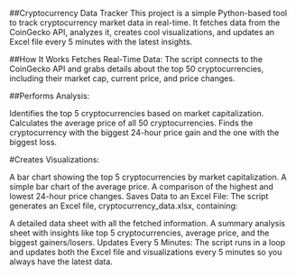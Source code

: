 ##Cryptocurrency Data Tracker
This project is a simple Python-based tool to track cryptocurrency market data in real-time. It fetches data from the CoinGecko API, analyzes it, creates cool visualizations, and updates an Excel file every 5 minutes with the latest insights.

##How It Works
Fetches Real-Time Data: The script connects to the CoinGecko API and grabs details about the top 50 cryptocurrencies, including their market cap, current price, and price changes.

##Performs Analysis:

Identifies the top 5 cryptocurrencies based on market capitalization.
Calculates the average price of all 50 cryptocurrencies.
Finds the cryptocurrency with the biggest 24-hour price gain and the one with the biggest loss.

#Creates Visualizations:

A bar chart showing the top 5 cryptocurrencies by market capitalization.
A simple bar chart of the average price.
A comparison of the highest and lowest 24-hour price changes.
Saves Data to an Excel File: The script generates an Excel file, cryptocurrency_data.xlsx, containing:

A detailed data sheet with all the fetched information.
A summary analysis sheet with insights like top 5 cryptocurrencies, average price, and the biggest gainers/losers.
Updates Every 5 Minutes: The script runs in a loop and updates both the Excel file and visualizations every 5 minutes so you always have the latest data.


